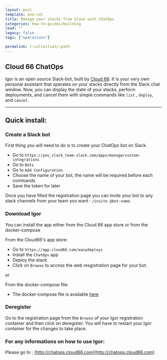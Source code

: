 ```yaml
---
layout: post
template: one-col
title: Manage your stacks from Slack with ChatOps
categories: how-to-guides/building
lead: ""
legacy: false
tags: ["operations"]

permalink: /:collection/:path
---
```


## Cloud 66 ChatOps
Igor is an open source Slack-bot, built by [Cloud 66](http://www.cloud66.com/?utm_source=gh&utm_medium=ghp&utm_campaign=robochat). It is your very own personal assistant that operates on your stacks directly from the Slack chat window. Now, you can display the state of your stacks, perform deployments, and cancel them with simple commands like `list` , `deploy`, and `cancel`.

__________________________________________________________________

## Quick install:


### Create a Slack bot

First thing you will need to do is to create your ChatOps bot on Slack.

- Go to `https://you_slack_team.slack.com/apps/manage/custom-integrations` 
- Go to `Bots`
- Go to `Add Configuration`
- Choose the name of your bot, the name will be required before each commands
- Save the token for later

Once you have filled the registration page you can invite your bot to any slack channels from your team you want : `/invite @bot-name`.


### Download Igor

You can install the app either from the Cloud 66 app store or from the docker-compose

From the Cloud66's app store:

-   Go to `https://app.cloud66.com/easydeploys`
-   Install the `ChatOps` app
-   Deploy the stack
-   Click on `Browse` to access the web resgistration page for your bot.

or

From the docker-compose file:

- The docker-compose file is available [here](https://github.com/cloud66/igor-bot/blob/feature/testing_enhancements/docker-compose.yml)


### Deregister

Go to the registration page from the `Browse` of your Igor registration container and then click on deregister. You will have to restart your Igor container for the changes to take place.


### For any informations on how to use Igor:

Please go to : [http://chatops.cloud66.com](http://chatops.cloud66.com)

